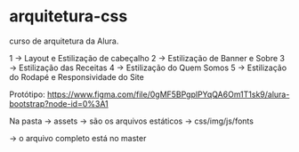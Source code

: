 # arquitetura-css
curso de arquitetura da Alura. 

1 -> Layout e Estilização de cabeçalho
2 -> Estilização de Banner e Sobre
3 -> Estilização das Receitas
4 -> Estilização do Quem Somos
5 -> Estilização do Rodapé e Responsividade do Site

Protótipo: https://www.figma.com/file/0gMF5BPgplPYqQA6Om1T1sk9/alura-bootstrap?node-id=0%3A1


Na pasta -> assets -> são os arquivos estáticos -> css/img/js/fonts

-> o arquivo completo está no master